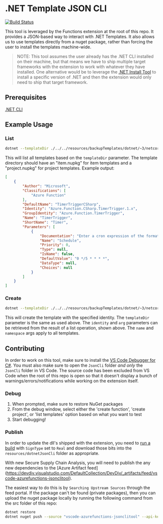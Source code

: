 # .NET Template JSON CLI

[![Build Status](https://devdiv.visualstudio.com/DevDiv/_apis/build/status/Azure%20Tools/vscode-azurefunctions-jsoncli?branchName=main)](https://devdiv.visualstudio.com/DevDiv/_build/latest?definitionId=13600&branchName=main)

This tool is leveraged by the Functions extension at the root of this repo. It provides a JSON-based way to interact with .NET Templates. It also allows us to use templates directly from a nuget package, rather than forcing the user to install the templates machine-wide.

> NOTE: This tool assumes the user already has the .NET CLI installed on their machine, but that means we have to ship multiple target frameworks with the extension to work with whatever they have installed. One alternative would be to leverage the [.NET Install Tool](https://marketplace.visualstudio.com/items?itemName=ms-dotnettools.vscode-dotnet-runtime) to install a specific version of .NET and then the extension would only need to ship that target framework.

## Prerequisites

[.NET CLI](https://docs.microsoft.com/dotnet/core/tools/)

## Example Usage

### List

```bash
dotnet --templateDir ./../../resources/backupTemplates/dotnet/~3/netcoreapp3.1/ --operation list
```

This will list all templates based on the `templateDir` parameter. The template directory should have an "item.nupkg" for item templates and a "project.nupkg" for project templates. Example output:

```json
[
    {
        "Author": "Microsoft",
        "Classifications": [
            "Azure Function"
        ],
        "DefaultName": "TimerTriggerCSharp",
        "Identity": "Azure.Function.CSharp.TimerTrigger.1.x",
        "GroupIdentity": "Azure.Function.TimerTrigger",
        "Name": "TimerTrigger",
        "ShortName": "Timer",
        "Parameters": [
            {
                "Documentation": "Enter a cron expression of the format '{second} {minute} {hour} {day} {month} {day of week}' to specify the schedule.",
                "Name": "Schedule",
                "Priority": 0,
                "Type": null,
                "IsName": false,
                "DefaultValue": "0 */5 * * * *",
                "DataType": null,
                "Choices": null
            }
        ]
    }
]
```

### Create

```bash
dotnet --templateDir ./../../resources/backupTemplates/dotnet/~3/netcoreapp3.1/ --operation create --identity Azure.Function.CSharp.TimerTrigger.1.x --arg:name TimerTriggerCSharp1 --arg:namespace Company.Function --arg:Schedule "0 */5 * * * *"
```

This will create the template with the specified identity. The `templateDir` parameter is the same as used above. The `identity` and `arg` parameters can be retrieved from the result of a list operation, shown above. The `name` and `namespace` args apply to all templates.

## Contributing

In order to work on this tool, make sure to install the [VS Code Debugger for C#](https://marketplace.visualstudio.com/items?itemName=ms-dotnettools.csharp). You must also make sure to open the `JsonCli` folder _and only_ the `JsonCli` folder in VS Code. The source code has been excluded from VS Code when the root of this repo is open so that it doesn't display a bunch of warnings/errors/notifications while working on the extension itself.

### Debug

1. When prompted, make sure to restore NuGet packages
1. From the debug window, select either the 'create function', 'create project', or 'list templates' option based on what you want to test
1. Start debugging!

### Publish

In order to update the dll's shipped with the extension, you need to [run a build](https://devdiv.visualstudio.com/DefaultCollection/DevDiv/_build?definitionId=13600) with `SignType` set to `Real` and download those bits into the `resources/dotnetJsonCli` folder as appropriate.

With new Secure Supply Chain Analysis, you will need to publish the any new dependencies to the [Azure Artifact feed]
(https://devdiv.visualstudio.com/DefaultCollection/DevDiv/_artifacts/feed/vscode-azurefunctions-jsonclitool).

The easiest way to do this is by `Searching Upstream Sources` through the feed portal. If the package can't be found (private packages), then you can upload the nuget package locally by running the following command from the src folder of this repo:

```bash
dotnet restore
dotnet nuget push --source "vscode-azurefunctions-jsonclitool" --api-key az "C:\Users\_username_\.nuget\packages\_packagename_\_version_\_packagename_.nupkg"  --interactive
